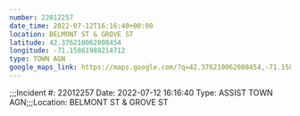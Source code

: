```yaml
---
number: 22012257
date_time: 2022-07-12T16:16:40+00:00
location: BELMONT ST & GROVE ST
latitude: 42.376210062008454
longitude: -71.15861988214712
type: TOWN AGN
google_maps_link: https://maps.google.com/?q=42.376210062008454,-71.15861988214712
---
```


;;;Incident #: 22012257  Date: 2022-07-12 16:16:40   Type: ASSIST TOWN AGN;;;Location: BELMONT ST & GROVE ST

